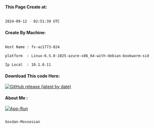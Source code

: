 
   
#### This Page Create at:

```bash

2024-09-12 - 02:51:39 UTC

```

#### Create By Machine:

```bash

Host Name : fv-az1773-824

platform  : Linux-6.5.0-1025-azure-x86_64-with-debian-bookworm-sid

Ip Local  : 10.1.0.11

```
#### Download This code Here:

[![GitHub release (latest by date)](https://img.shields.io/github/v/release/Gosdan-Movsesian/Gosdan?style=for-the-badge&label=Download)](https://github.com/Gosdan-Movsesian/Gosdan/releases) 

</p> 

#### About Me :

[![App-Run](https://github.com/Gosdan-Movsesian/Gosdan/actions/workflows/App-Run.yml/badge.svg)](https://github.com/Gosdan-Movsesian/Gosdan/actions/workflows/App-Run.yml)

```bash

Gosdan-Movsesian

```

